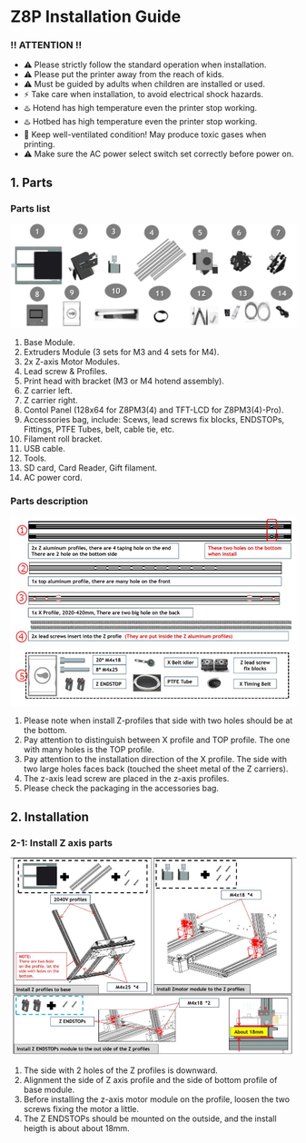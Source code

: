 # Z8P Installation Guide
### :bangbang: ATTENTION :bangbang:
+ :warning: Please strictly follow the standard operation when installation.
+ :warning: Please put the printer away from the reach of kids.
+ :warning: Must be guided by adults when children are installed or used.
+ :zap: Take care when installation, to avoid electrical shock hazards.
+ :hotsprings: Hotend has high temperature even the printer stop working.
+ :hotsprings: Hotbed has high temperature even the printer stop working.
+ :dash: Keep well-ventilated condition! May produce toxic gases when printing.
+ :warning: Make sure the AC power select switch set correctly before power on.

## 1. Parts
### Parts list
![](parts.jpg)
>
1. Base Module.    
2. Extruders Module (3 sets for M3 and 4 sets for M4).    
3. 2x Z-axis Motor Modules.  
4. Lead screw & Profiles.  
5. Print head with bracket (M3 or M4 hotend assembly).
6. Z carrier left.
7. Z carrier right.
8. Contol Panel (128x64 for Z8PM3(4) and TFT-LCD for Z8PM3(4)-Pro).  
9. Accessories bag, include: Scews, lead screws fix blocks, ENDSTOPs, Fittings,
PTFE Tubes, belt, cable tie, etc.  
10. Filament roll bracket.  
11. USB cable.  
12. Tools.  
13. SD card, Card Reader, Gift filament.  
14. AC power cord.  

### Parts description
![](partsdescription.jpg)
>
1. Please note when install Z-profiles that side with two holes should be at the bottom.  
2. Pay attention to distinguish between X profile and TOP profile. The one with many holes is the TOP profile.  
3. Pay attention to the installation direction of the X profile. The side with two large holes faces back (touched the sheet metal of the Z carriers).  
4. The z-axis lead screw are placed in the z-axis profiles.  
5. Please check the packaging in the accessories bag.    

## 2. Installation
### 2-1: Install Z axis parts
![](install_1.jpg)
> 
1. The side with 2 holes of the Z profiles is downward.
2. Alignment the side  of Z axis profile and the side of bottom profile of base module.  
3. Before installing the z-axis motor module on the profile, loosen the two screws fixing the motor a little.  
4. The Z ENDSTOPs should be mounted on the outside, and the install heigth is about about 18mm.  



 